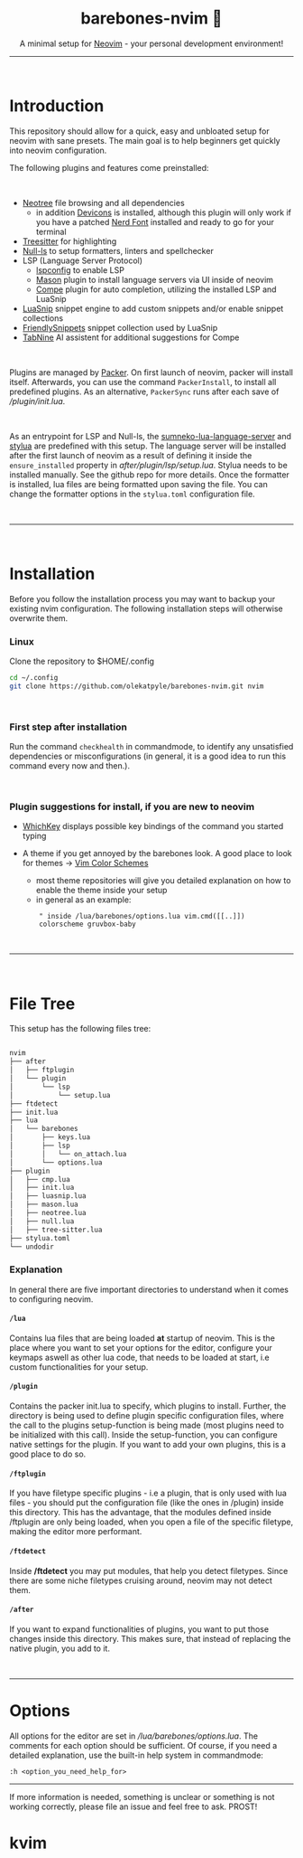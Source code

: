 <h1 align="center"> barebones-nvim 🦴 </h1>

<p align="center">A minimal setup for <a href="https://github.com/neovim/neovim">Neovim</a> - your personal development environment!</p>

---

<br/>

# Introduction

This repository should allow for a quick, easy and unbloated setup for neovim with sane presets. The main goal is to help beginners get quickly 
into neovim configuration.

The following plugins and features come preinstalled:

<br/>

+ [Neotree](https://github.com/nvim-neo-tree/neo-tree.nvim) file browsing and all dependencies 
    - in addition [Devicons](https://github.com/nvim-tree/nvim-web-devicons) is installed, although this plugin will only work if you have a patched [Nerd Font](https://github.com/ryanoasis/nerd-fonts) installed and ready to go for your terminal
+ [Treesitter](https://github.com/nvim-treesitter/nvim-treesitter) for highlighting
+ [Null-ls](https://github.com/jose-elias-alvarez/null-ls.nvim) to setup formatters, linters and spellchecker
+ LSP (Language Server Protocol)
    - [lspconfig](https://github.com/neovim/nvim-lspconfig) to enable LSP
    - [Mason](hLSPttps://github.com/williamboman/mason.nvim) plugin to install language servers via UI inside of neovim
    - [Compe](https://github.com/hrsh7th/nvim-cmp) plugin for auto completion, utilizing the installed LSP and LuaSnip
+ [LuaSnip](https://github.com/L3MON4D3/LuaSnip) snippet engine to add custom snippets and/or enable snippet collections
+ [FriendlySnippets](https://github.com/rafamadriz/friendly-snippets) snippet collection used by LuaSnip
+ [TabNine](https://www.tabnine.com/) AI assistent for additional suggestions for Compe

<br/>

Plugins are managed by [Packer](https://github.com/wbthomason/packer.nvim). On first launch of neovim,
packer will install itself. Afterwards, you can use the command `PackerInstall`, to install all predefined plugins.
As an alternative, `PackerSync` runs after each save of */plugin/init.lua*.

<br/>

As an entrypoint for LSP and Null-ls, the [sumneko-lua-language-server](https://github.com/sumneko/vscode-lua) and 
[stylua](https://github.com/JohnnyMorganz/StyLua) are predefined with this setup. 
The language server will be installed after the first launch of neovim as a result of defining 
it inside the `ensure_installed` property in *after/plugin/lsp/setup.lua*. Stylua needs
to be installed manually. See the github repo for more details. Once the formatter is installed, lua files are being
formatted upon saving the file. You can change the formatter options in the `stylua.toml` configuration file.

<br/>

--- 

<br/>

# Installation

Before you follow the installation process you may want to backup your existing nvim configuration. 
The following installation steps will otherwise overwrite them.

### Linux

Clone the repository to $HOME/.config

```bash
cd ~/.config
git clone https://github.com/olekatpyle/barebones-nvim.git nvim
```

<br/>

### First step after installation

Run the command `checkhealth` in commandmode, to identify any unsatisfied dependencies or misconfigurations
(in general, it is a good idea to run this command every now and then.).

<br/>

### Plugin suggestions for install, if you are new to neovim
+ [WhichKey](https://github.com/folke/which-key.nvim) displays possible key bindings of the command you started typing
+ A theme if you get annoyed by the barebones look. A good place to look for themes -> [Vim Color Schemes](https://vimcolorschemes.com/)
    - most theme repositories will give you detailed explanation on how to enable the theme inside your setup    
    - in general as an example: 

    ```vim
        " inside /lua/barebones/options.lua vim.cmd([[..]])
        colorscheme gruvbox-baby 
    ```

<br/>

---

<br/>

# File Tree
This setup has the following files tree:

```bash

nvim
├── after
│   ├── ftplugin
│   └── plugin
│       └── lsp
│           └── setup.lua
├── ftdetect
├── init.lua
├── lua
│   └── barebones
│       ├── keys.lua
│       ├── lsp
│       │   └── on_attach.lua
│       └── options.lua
├── plugin
│   ├── cmp.lua
│   ├── init.lua
│   ├── luasnip.lua
│   ├── mason.lua
│   ├── neotree.lua
│   ├── null.lua
│   ├── tree-sitter.lua
├── stylua.toml
└── undodir

```

### Explanation

In general there are five important directories to understand when it comes to configuring neovim.

#### `/lua`
Contains lua files that are being loaded **at** startup of neovim. This is the place
where you want to set your options for the editor, configure your keymaps aswell as other lua code, that 
needs to be loaded at start, i.e custom functionalities for your setup.

#### `/plugin`
Contains the packer init.lua to specify, which plugins to install. Further, the directory is being used
to define plugin specific configuration files, where the call to the plugins setup-function is being made (most
plugins need to be initialized with this call). Inside the setup-function, you can configure native settings 
for the plugin. If you want to add your own plugins, this is a good place to do so.

#### `/ftplugin`
If you have filetype specific plugins - i.e a plugin, that is only used with lua files - you should put the 
configuration file (like the ones in /plugin) inside this directory. This has the advantage, that the modules
defined inside /ftplugin are only being loaded, when you open a file of the specific filetype, making the
editor more performant.

#### `/ftdetect`
Inside **/ftdetect** you may put modules, that help you detect filetypes. Since there are some niche filetypes 
cruising around, neovim may not detect them. 


#### `/after` 
If you want to expand functionalities of plugins, you want to put those changes inside this directory.
This makes sure, that instead of replacing the native plugin, you add to it.

<br/>

--- 

# Options

All options for the editor are set in */lua/barebones/options.lua*. The comments for each option should be 
sufficient. Of course, if you need a detailed explanation, use the built-in help system in commandmode:

`:h <option_you_need_help_for>`

---

If more information is needed, something is unclear or something is not working correctly, 
please file an issue and feel free to ask. PROST!

# kvim
